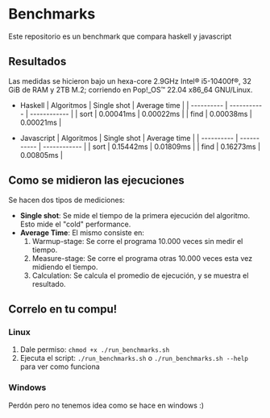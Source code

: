 # Benchmarks

Este repositorio es un benchmark que compara haskell y javascript

## Resultados

Las medidas se hicieron bajo un hexa-core 2.9GHz Intel® i5-10400f®, 32 GiB de RAM y 2TB M.2; corriendo en Pop!_OS™ 22.04 x86_64 GNU/Linux.

-   Haskell
    | Algoritmos | Single shot | Average time |
    | ---------- | ----------- | ------------ |
    | sort | 0.00041ms | 0.00022ms |
    | find | 0.00038ms | 0.00021ms |

-   Javascript
    | Algoritmos | Single shot | Average time |
    | ---------- | ----------- | ------------ |
    | sort | 0.15442ms | 0.01809ms |
    | find | 0.16273ms | 0.00805ms |

## Como se midieron las ejecuciones

Se hacen dos tipos de mediciones:

-   **Single shot**: Se mide el tiempo de la primera ejecución del algoritmo. Esto mide el "cold" performance.
-   **Average Time**: El mismo consiste en:
    1. Warmup-stage: Se corre el programa 10.000 veces sin medir el tiempo.
    2. Measure-stage: Se corre el programa otras 10.000 veces esta vez midiendo el tiempo.
    3. Calculation: Se calcula el promedio de ejecución, y se muestra el resultado.

## Correlo en tu compu!

### Linux

1. Dale permiso: `chmod +x ./run_benchmarks.sh`
2. Ejecuta el script: `./run_benchmarks.sh` o `./run_benchmarks.sh --help` para ver como funciona

### Windows

Perdón pero no tenemos idea como se hace en windows :)
